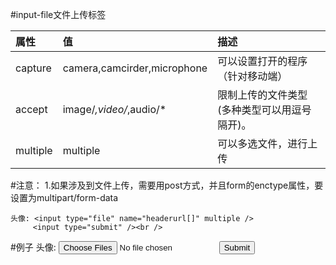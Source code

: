 #input-file文件上传标签


|属性|值|描述|
|:- |:-|:-|
|capture|camera,camcirder,microphone| 可以设置打开的程序（针对移动端）|
|accept|image/*,video/*,audio/*|限制上传的文件类型(多种类型可以用逗号隔开)。|
|multiple|multiple|可以多选文件，进行上传|

#注意：
     1.如果涉及到文件上传，需要用post方式，并且form的enctype属性，要设置为multipart/form-data
    
```
头像: <input type="file" name="headerurl[]" multiple />
	 <input type="submit" /><br />
```

#例子
头像: <input type="file" name="headerurl[]" multiple />
	 <input type="submit" /><br />